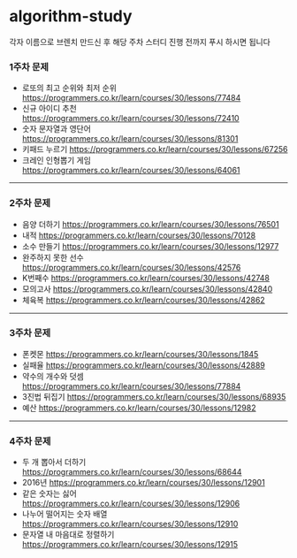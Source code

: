 # algorithm-study
각자 이름으로 브렌치 만드신 후 해당 주차 스터디 진행 전까지 푸시 하시면 됩니다  

### 1주차 문제
- 로또의 최고 순위와 최저 순위 https://programmers.co.kr/learn/courses/30/lessons/77484
- 신규 아이디 추천 https://programmers.co.kr/learn/courses/30/lessons/72410
- 숫자 문자열과 영단어 https://programmers.co.kr/learn/courses/30/lessons/81301
- 키패드 누르기 https://programmers.co.kr/learn/courses/30/lessons/67256
- 크레인 인형뽑기 게임 https://programmers.co.kr/learn/courses/30/lessons/64061

---

### 2주차 문제
- 음양 더하기 https://programmers.co.kr/learn/courses/30/lessons/76501
- 내적 https://programmers.co.kr/learn/courses/30/lessons/70128
- 소수 만들기 https://programmers.co.kr/learn/courses/30/lessons/12977
- 완주하지 못한 선수 https://programmers.co.kr/learn/courses/30/lessons/42576
- K번째수 https://programmers.co.kr/learn/courses/30/lessons/42748
- 모의고사 https://programmers.co.kr/learn/courses/30/lessons/42840
- 체육복 https://programmers.co.kr/learn/courses/30/lessons/42862

---

### 3주차 문제
- 폰켓몬 https://programmers.co.kr/learn/courses/30/lessons/1845
- 실패율 https://programmers.co.kr/learn/courses/30/lessons/42889
- 약수의 개수와 덧셈 https://programmers.co.kr/learn/courses/30/lessons/77884
- 3진법 뒤집기 https://programmers.co.kr/learn/courses/30/lessons/68935
- 예산 https://programmers.co.kr/learn/courses/30/lessons/12982

---

### 4주차 문제
- 두 개 뽑아서 더하기 https://programmers.co.kr/learn/courses/30/lessons/68644
- 2016년 https://programmers.co.kr/learn/courses/30/lessons/12901
- 같은 숫자는 싫어 https://programmers.co.kr/learn/courses/30/lessons/12906
- 나누어 떨어지는 숫자 배열 https://programmers.co.kr/learn/courses/30/lessons/12910
- 문자열 내 마음대로 정렬하기 https://programmers.co.kr/learn/courses/30/lessons/12915
